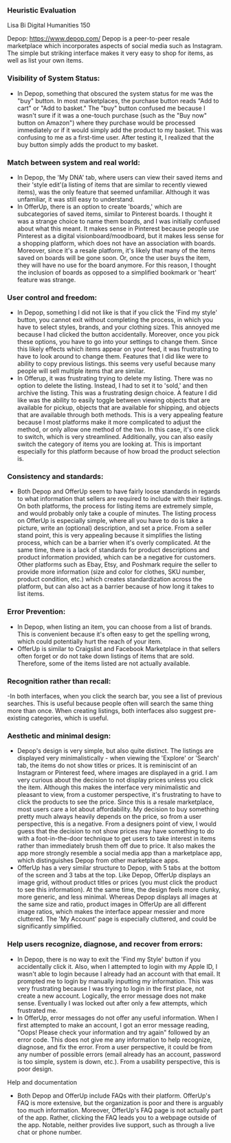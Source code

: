 ### Heuristic Evaluation

Lisa Bi
Digital Humanities 150

Depop:
https://www.depop.com/
Depop is a peer-to-peer resale marketplace which incorporates aspects of social media such as Instagram. The simple but striking interface makes it very easy to shop for items, as well as list your own items. 

### Visibility of System Status:
- In Depop, something that obscured the system status for me was the "buy" button. In most marketplaces, the purchase button reads "Add to cart" or "Add to basket." The "buy" button confused me because I wasn't sure if it was a one-touch purchase (such as the "Buy now" button on Amazon") where they purchase would be processed immediately or if it would simply add the product to my basket. This was confusing to me as a first-time user. After testing it, I realized that the buy button simply adds the product to my basket. 

### Match between system and real world:
- In Depop, the 'My DNA' tab, where users can view their saved items and their 'style edit'(a listing of items that are similar to recently viewed items), was the only feature that seemed unfamiliar. Although it was unfamiliar, it was still easy to understand.
- In OfferUp, there is an option to create 'boards,' which are subcategories of saved items, similar to Pinterest boards. I thought it was a strange choice to name them boards, and I was initially confused about what this meant. It makes sense in Pinterest because people use Pinterest as a digital visionboard/moodboard, but it makes less sense for a shopping platform, which does not have an association with boards. Moreover, since it's a resale platform, it's likely that many of the items saved on boards will be gone soon. Or, once the user buys the item, they will have no use for the board anymore. For this reason, I thought the inclusion of boards as opposed to a simplified bookmark or 'heart' feature was strange.

### User control and freedom:
- In Depop, something I did not like is that if you click the 'Find my style' button, you cannot exit without completing the process, in which you have to select styles, brands, and your clothing sizes. This annoyed me because I had clicked the button accidentally. Moreover, once you pick these options, you have to go into your settings to change them. Since this likely effects which items appear on your feed, it was frustrating to have to look around to change them. Features that I did like were to ability to copy previous listings. this seems very useful because many people will sell multiple items that are similar.
- In Offerup, it was frustrating trying to delete my listing. There was no option to delete the listing. Instead, I had to set it to 'sold,' and then archive the listing. This was a frustrating design choice. A feature I did like was the ability to easily toggle between viewing objects that are available for pickup, objects that are available for shipping, and objects that are available through both methods. This is a very appealing feature because I most platforms make it more complicated to adjust the method, or only allow one method of the two. In this case, it's one click to switch, which is very streamlined. Additionally, you can also easily switch the category of items you are looking at. This is important especially for this platform because of how broad the product selection is. 

### Consistency and standards:
- Both Depop and OfferUp seem to have fairly loose standards in regards to what information that sellers are required to include with their listings. On both platforms, the process for listing items are extremely simple, and would probably only take a couple of minutes. The listing process on OfferUp is especially simple, where all you have to do is take a picture, write an (optional) description, and set a price. From a seller stand point, this is very appealing because it simplifies the listing process, which can be a barrier when it's overly complicated. At the same time, there is a lack of standards for product descriptions and product information provided, which can be a negative for customers. Other platforms such as Ebay, Etsy, and Poshmark require the seller to provide more information (size and color for clothes, SKU number, product condition, etc.) which creates standardization across the platform, but can also act as a barrier because of how long it takes to list items. 

### Error Prevention:
- In Depop, when listing an item, you can choose from a list of brands. This is convenient because it's often easy to get the spelling wrong, which could potentially hurt the reach of your item.
- OfferUp is similar to Craigslist and Facebook Marketplace in that sellers often forget or do not take down listings of items that are sold. Therefore, some of the items listed are not actually available. 

### Recognition rather than recall:
-In both interfaces, when you click the search bar, you see a list of previous searches. This is useful because people often will search the same thing more than once. When creating listings, both interfaces also suggest pre-existing categories, which is useful. 

### Aesthetic and minimal design:
- Depop's design is very simple, but also quite distinct. The listings are displayed very minimalistically - when viewing the 'Explore' or 'Search' tab, the items do not show titles or prices. It is reminiscint of an Instagram or Pinterest feed, where images are displayed in a grid. I am very curious about the decision to not display prices unless you click the item. Although this makes the interface very minimalistic and pleasant to view, from a customer perspective, it's frustrating to have to click the products to see the price. Since this is a resale marketplace, most users care a lot about affordability. My decision to buy something pretty much always heavily depends on the price, so from a user perspective, this is a negative. From a designers point of view, I would guess that the decision to not show prices may have something to do with a foot-in-the-door technique to get users to take interest in items rather than immediately brush them off due to price. It also makes the app more strongly resemble a social media app than a marketplace app, which distinguishes Depop from other marketplace apps.
- OfferUp has a very similar structure to Depop, with 5 tabs at the bottom of the screen and 3 tabs at the top. Like Depop, OfferUp displays an image grid, without product titles or prices (you must click the product to see this information). At the same time, the design feels more clunky, more generic, and less minimal. Whereas Depop displays all images at the same size and ratio, product images in OfferUp are all different image ratios, which makes the interface appear messier and more cluttered. The 'My Account' page is especially cluttered, and could be significantly simplified.

### Help users recognize, diagnose, and recover from errors:
- In Depop, there is no way to exit the 'Find my Style' button if you accidentally click it. Also, when I attempted to login with my Apple ID, I wasn't able to login because I already had an account with that email. It prompted me to login by manually inputting my information. This was very frustrating because I was trying to login in the first place, not create a new account. Logically, the error message does not make sense. Eventually I was locked out after only a few attempts, which frustrated me.
- In OfferUp, error messages do not offer any useful information. When I first attempted to make an account, I got an error message reading, "Oops! Please check your information and try again" followed by an error code. This does not give me any information to help recognize, diagnose, and fix the error. From a user perspective, it could be from any number of possible errors (email already has an account, password is too simple, system is down, etc.). From a usability perspective, this is poor design.

Help and documentation
- Both Depop and OfferUp include FAQs with their platform. OfferUp's FAQ is more extensive, but the organization is poor and there is arguably too much information. Moreover, OfferUp's FAQ page is not actually part of the app. Rather, clicking the FAQ leads you to a webpage outside of the app. Notable, neither provides live support, such as through a live chat or phone number.
